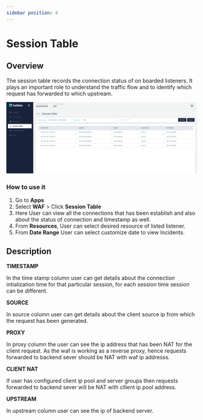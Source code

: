 ```yaml
---
sidebar position: 4
---
```


# Session Table

## Overview

The session table records the connection status of on boarded listeners. It plays an important role  to understand the traffic flow and to identify which request has forwarded to which upstream.

![session_table](/img/waf/v2/sessiontable.png)

### How to use it

1. Go to **Apps**
2. Select **WAF**  > Click **Session Table**
3. Here User can view all the connections that has been establish and also about the status of connection and timestamp as well.
4. From **Resources**, User can select desired resource of listed listener.
5. From **Date Range** User can select customize date to view Incidents.



## Description

 **TIMESTAMP**

In the time stamp column user can get details about the connection intialization time for that particular session, for each session time session can be different.

**SOURCE**

In source column user can get details about the client source ip from which the request has been generated.


**PROXY**

In proxy column the user can see the ip address that has been NAT for the client request. As the waf is working as a reverse proxy, hence requests forwarded to backend sever should be NAT with waf ip addresss.

**CLIENT NAT**

If user has configured client ip pool and server groups then requests forwarded to backend sever will be NAT with cllient ip pool address.
 

**UPSTREAM**

In upstream column user can see the ip of backend server. 
